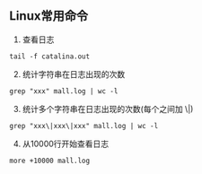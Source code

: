 ##  Linux常用命令
1. 查看日志
```linux
tail -f catalina.out
```
2. 统计字符串在日志出现的次数
```linux
grep "xxx" mall.log | wc -l
```
3. 统计多个字符串在日志出现的次数(每个之间加 \\|)
```linux
grep "xxx\|xxx\|xxx" mall.log | wc -l
```
4. 从10000行开始查看日志
```linux
more +10000 mall.log
```
